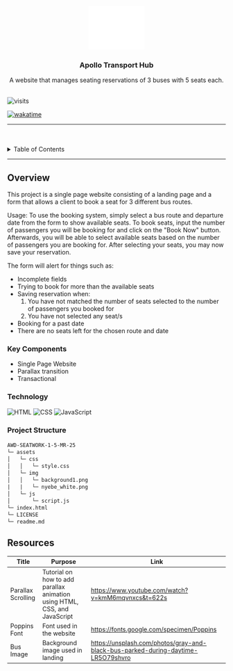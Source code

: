 <a name="readme-top">

<br/>

<br />
<div align="center">
  <a href="https://github.com/zyx-0314/">
    <img src="./assets/img/nyebe_white.png" alt="Nyebe" width="130" height="100">
  </a>
  <h3 align="center">Apollo Transport Hub</h3>
</div>
<div align="center">
 A website that manages seating reservations of 3 buses with 5 seats each.
</div>

<br />

![visits](https://visit-counter.vercel.app/counter.png?page=https%3A%2F%2Fgithub.com%2Frmill24%2FAWD-Seatwork-1-5-MR-25&s=40&c=6325d4&bg=00000000&no=2&ff=linebeam&tb=&ta=)

[![wakatime](https://wakatime.com/badge/user/6c80cdc4-dec4-4068-bf60-95dc0fb14311.svg)](https://wakatime.com/@6c80cdc4-dec4-4068-bf60-95dc0fb14311)

---

<br />
<br />

<details>
  <summary>Table of Contents</summary>
  <ol>
    <li>
      <a href="#overview">Overview</a>
      <ol>
        <li>
          <a href="#key-components">Key Components</a>
        </li>
        <li>
          <a href="#technology">Technology</a>
        </li>
        <li>
          <a href="#project-structure">Project Structure</a>
        </li>
      </ol>
    </li>
    <li>
      <a href="#resources">Resources</a>
    </li>
  </ol>
</details>

---

## Overview
This project is a single page website consisting of a landing page and a form that allows a client to book a seat for 3 different bus routes.

Usage:
To use the booking system, simply select a bus route and departure date from the form to show available seats. To book seats, input the number of passengers you will be booking for and click on the "Book Now" button. Afterwards, you will be able to select available seats based on the number of passengers you are booking for. After selecting your seats, you may now save your reservation.

The form will alert for things such as:
- Incomplete fields
- Trying to book for more than the available seats
- Saving reservation when:
  1. You have not matched the number of seats selected to the number of passengers you booked for
  2. You have not selected any seat/s
- Booking for a past date
- There are no seats left for the chosen route and date

### Key Components
- Single Page Website
- Parallax transition
- Transactional

### Technology
![HTML](https://img.shields.io/badge/HTML-E34F26?style=for-the-badge&logo=html5&logoColor=white)
![CSS](https://img.shields.io/badge/CSS-1572B6?style=for-the-badge&logo=css3&logoColor=white)
![JavaScript](https://img.shields.io/badge/JavaScript-F7DF1E?style=for-the-badge&logo=javascript&logoColor=white)

### Project Structure

```
AWD-SEATWORK-1-5-MR-25
└─ assets
│   └─ css
│   │   └─ style.css
│   └─ img
│   │   └─ background1.png
|   |   └─ nyebe_white.png
│   └─ js
│       └─ script.js
└─ index.html
└─ LICENSE
└─ readme.md
```

## Resources
| Title | Purpose | Link |
|-|-|-|
| Parallax Scrolling | Tutorial on how to add parallax animation using HTML, CSS, and JavaScript | https://www.youtube.com/watch?v=kmM6mqvnxcs&t=622s |
| Poppins Font | Font used in the website | https://fonts.google.com/specimen/Poppins |
| Bus Image | Background image used in landing | https://unsplash.com/photos/gray-and-black-bus-parked-during-daytime-LR5O79shvro |
